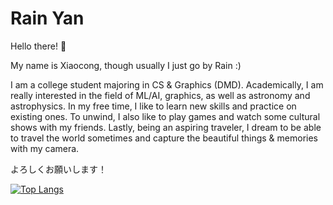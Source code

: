 # Rain Yan

Hello there! :wave:

My name is Xiaocong, though usually I just go by Rain :)

I am a college student majoring in CS & Graphics (DMD). Academically, I am really interested in the field of ML/AI, graphics, as well as astronomy and astrophysics. In my free time, I like to learn new skills and practice on existing ones. To unwind, I also like to play games and watch some cultural shows with my friends. Lastly, being an aspiring traveler, I dream to be able to travel the world sometimes and capture the beautiful things & memories with my camera.

よろしくお願いします！

[![Top Langs](https://github-readme-stats.vercel.app/api/top-langs/?username=xcupsilon&langs_count=6&theme=swift&layout=compact)](https://github.com/anuraghazra/github-readme-stats)
